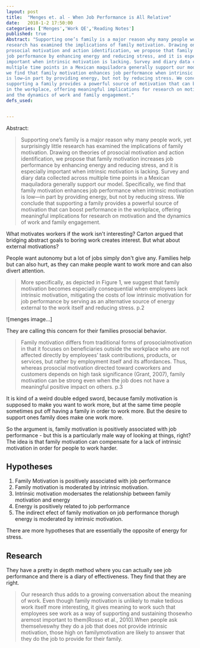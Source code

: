 ```yaml
---
layout: post
title:  "Menges et. al - When Job Performance is All Relative"
date:   2018-1-2 17:50:00
categories: ['Menges','Work QE','Reading Notes']
published: true
Abstract: "Supporting one’s family is a major reason why many people work, yet surprisingly little
research has examined the implications of family motivation. Drawing on theories of
prosocial motivation and action identification, we propose that family motivation increases
job performance by enhancing energy and reducing stress, and it is especially
important when intrinsic motivation is lacking. Survey and diary data collected across
multiple time points in a Mexican maquiladora generally support our model. Specifically,
we find that family motivation enhances job performance when intrinsic motivation
is low—in part by providing energy, but not by reducing stress. We conclude that
supporting a family provides a powerful source of motivation that can boost performance
in the workplace, offering meaningful implications for research on motivation
and the dynamics of work and family engagement."
defs_used:


---
```


Abstract:
>Supporting one’s family is a major reason why many people work, yet surprisingly little
research has examined the implications of family motivation. Drawing on theories of
prosocial motivation and action identification, we propose that family motivation increases
job performance by enhancing energy and reducing stress, and it is especially
important when intrinsic motivation is lacking. Survey and diary data collected across
multiple time points in a Mexican maquiladora generally support our model. Specifically,
we find that family motivation enhances job performance when intrinsic motivation
is low—in part by providing energy, but not by reducing stress. We conclude that
supporting a family provides a powerful source of motivation that can boost performance
in the workplace, offering meaningful implications for research on motivation
and the dynamics of work and family engagement.

What motivates workers if the work isn't interesting? Carton argued that bridging abstract goals to boring work creates interest. But what about external motivations?

People want autonomy but a lot of jobs simply don't give any.  Families help but can also hurt, as they can make people want to work more and can also divert attention.

>More specifically, as depicted in Figure 1, we suggest that family motivation becomes especially consequential when employees lack intrinsic motivation, mitigating the costs of low intrinsic motivation for job performance by serving as an alternative source of energy external to the work itself and reducing stress. p.2

![menges image...]

They are calling this concern for their families prosocial behavior.

>Family motivation differs from traditional forms of
prosocialmotivation in that it focuses on beneficiaries
outside the workplace who are not affected directly by
employees’ task contributions, products, or services,
but rather by employment itself and its affordances.
Thus, whereas prosocial motivation directed toward
coworkers and customers depends on high task significance
(Grant, 2007), family motivation can be
strong even when the job does not have a meaningful
positive impact on others. p.3

It is kind of a weird double edged sword, because family motivation is supposed to make you want to work more, but at the same time people sometimes put off having a family in order to work more. But the desire to support ones family does make one work more.

So the argument is, family motivation is positively associated with job performance - but this is a particularly male way of looking at things, right? The idea is that family motivation can compensate for a lack of intrinsic motivation in order for people to work harder.

## Hypotheses
1. Family Motivation is positively associated with job performance
2. Family motivation is moderated by intrinsic motivation.
3. Intrinsic motivation modersates the relationship between family motivation and energy
4. Energy is positively related to job performance
5. The indirect efect of family motivation on job performance thorugh energy is moderated by intrinsic motivation.

There are more hypotheses that are essentially the opposite of energy for stress.

## Research

They have a pretty in depth method where you can actually see job performance and there is a diary of effectiveness. They find that they are right.

>Our research thus adds to a growing conversation
about the meaning of work. Even though family motivation
is unlikely to make tedious work itself more
interesting, it gives meaning to work such that employees
see work as a way of supporting and sustaining
thosewho aremost important to them(Rosso et al.,
2010).When people ask themselveswhy they do a job
that does not provide intrinsic motivation, those high
on familymotivation are likely to answer that they do
the job to provide for their family. 

